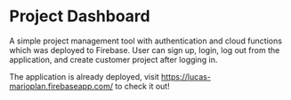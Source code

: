 # Project Dashboard
A simple project management tool with authentication and cloud functions which was deployed to Firebase. User can sign up, login, log out from the application, and create customer project after logging in.

The application is already deployed, visit https://lucas-marioplan.firebaseapp.com/ to check it out!
